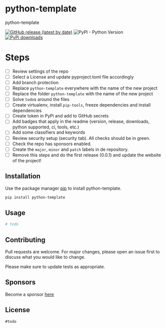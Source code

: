 # python-template

python-template

<!-- todo uncomment this [![PyPI](https://img.shields.io/pypi/v/python-template)](https://pypi.org/project/python-template/)-->
[![GitHub release (latest by date)](https://img.shields.io/github/v/release/w0rmr1d3r/python-template)](https://github.com/w0rmr1d3r/python-template/releases)
![PyPI - Python Version](https://img.shields.io/pypi/pyversions/python-template)
[![PyPi downloads](https://img.shields.io/pypi/dm/python-template?label=PyPi%20downloads)](https://pypistats.org/packages/python-template)

# Steps

- [ ] Review settings of the repo
- [ ] Select a License and update pyproject.toml file accordingly
- [ ] Add branch protection
- [ ] Replace `python-template` everywhere with the name of the new project
- [ ] Replace the folder `python-template` with the name of the new project
- [ ] Solve `todo`s around the files
- [ ] Create virtualenv, install `pip-tools`, freeze dependencies and install dependencies
- [ ] Create token in PyPi and add to GitHub secrets
- [ ] Add badges that apply in the readme (version, release, downloads, python supported, ci, tools, etc.)
- [ ] Add some classifiers and keywords
- [ ] Review security setup (security tab). All checks should be in green.
- [ ] Check the repo has sponsors enabled.
- [ ] Create the `major`, `minor` and `patch` labels in de repository.
- [ ] Remove this steps and do the first release (0.0.1) and update the website of the project!

## Installation

Use the package manager [pip](https://pip.pypa.io/en/stable/) to install python-template.

```bash
pip install python-template
```

## Usage

```python
# todo
```

## Contributing

Pull requests are welcome. For major changes, please open an issue first
to discuss what you would like to change.

Please make sure to update tests as appropriate.

## Sponsors

Become a sponsor [here](https://github.com/sponsors/w0rmr1d3r)

## License

`#todo`
